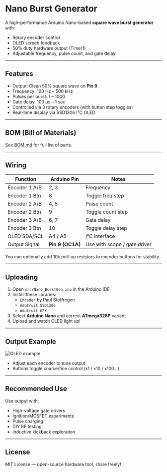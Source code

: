 # Nano Burst Generator 
A high-performance Arduino Nano–based **square wave burst generator** with:
- Rotary encoder control
- OLED screen feedback
- 50% duty hardware output (Timer1)
- Adjustable frequency, pulse count, and gate delay

---

## Features

- Output: Clean 50% square wave on **Pin 9**
- Frequency: 100 Hz – 500 kHz
- Pulses per burst: 1 – 1000
- Gate delay: 100 µs – 1 sec
- Controlled via 3 rotary encoders (with button step toggles)
- Real-time display via SSD1306 I²C OLED

---

## BOM (Bill of Materials)

See [BOM.md](BOM.md) for full list of parts.

---

## Wiring

| Function        | Arduino Pin | Notes          |
|----------------|-------------|----------------|
| Encoder 1 A/B  | 2, 3        | Frequency       |
| Encoder 1 Btn  | 8           | Toggle freq step |
| Encoder 2 A/B  | 4, 5        | Pulse count     |
| Encoder 2 Btn  | 9           | Toggle count step |
| Encoder 3 A/B  | 6, 7        | Gate delay      |
| Encoder 3 Btn  | 10          | Toggle delay step |
| OLED SDA/SCL   | A4 / A5     | I²C interface   |
| Output Signal  | **Pin 9 (OC1A)** | Use with scope / gate driver |

You can optionally add 10k pull-up resistors to encoder buttons for stability.

---

## Uploading

1. Open `src/Nano_BurstGen.ino` in the Arduino IDE
2. Install these libraries:
   - `Encoder` by Paul Stoffregen
   - `Adafruit SSD1306`
   - `Adafruit GFX`
3. Select **Arduino Nano** and correct **ATmega328P** variant
4. Upload and watch OLED light up!

---

## Output Example

![OLED example](images/OLED-example.jpg)

- Adjust each encoder to tune output
- Buttons toggle coarse/fine control (x1 / x10 / x100...)

---

## Recommended Use

Use output with:
- High-voltage gate drivers
- Ignition/MOSFET experiments
- Pulse charging
- DIY RF testing
- Inductive kickback exploration

---

## License

MIT License — open-source hardware tool, share freely!